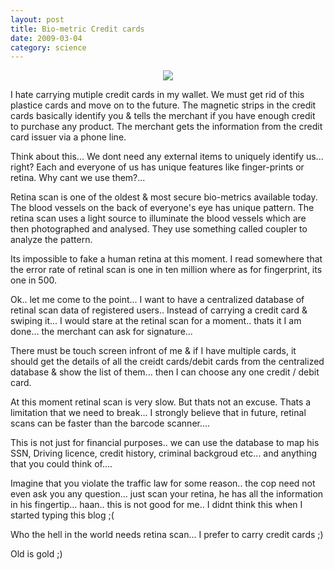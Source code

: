 ```yaml
---
layout: post
title: Bio-metric Credit cards
date: 2009-03-04
category: science
---
```


<div style="text-align: center;">
<img src="{{site.url}}/img/Iris-Scanner.jpg"/>
</div>  

I hate carrying mutiple credit cards in my wallet. We must get rid of this plastice cards and move on to the future. The magnetic strips in the credit cards basically identify you & tells the merchant if you have enough credit to purchase any product. The merchant gets the information from the credit card issuer via a phone line.  

Think about this... We dont need any external items to uniquely identify us... right? Each and everyone of us has unique features like finger-prints or retina. Why cant we use them?...  

Retina scan is one of the oldest & most secure bio-metrics available today. The blood vessels on the back of everyone's eye has unique pattern. The retina scan uses a light source to illuminate the blood vessels which are then photographed and analysed. They use something called coupler to analyze the pattern.  

Its impossible to fake a human retina at this moment. I read somewhere that the error rate of retinal scan is one in ten million where as for fingerprint, its one in 500.  

Ok.. let me come to the point... I want to have a centralized database of retinal scan data of registered users.. Instead of carrying a credit card & swiping it... I would stare at the retinal scan for a moment.. thats it I am done... the merchant can ask for signature...  

There must be touch screen infront of me & if I have multiple cards, it should get the details of all the creidt cards/debit cards from the centralized database & show the list of them... then I can choose any one credit / debit card.  

At this moment retinal scan is very slow. But thats not an excuse. Thats a limitation that we need to break... I strongly believe that in future, retinal scans can be faster than the barcode scanner....  

This is not just for financial purposes.. we can use the database to map his SSN, Driving licence, credit history, criminal backgroud etc... and anything that you could think of....  

Imagine that you violate the traffic law for some reason.. the cop need not even ask you any question... just scan your retina, he has all the information in his fingertip... haan.. this is not good for me.. I didnt think this when I started typing this blog ;(  

Who the hell in the world needs retina scan... I prefer to carry credit cards ;)  

Old is gold ;)  

